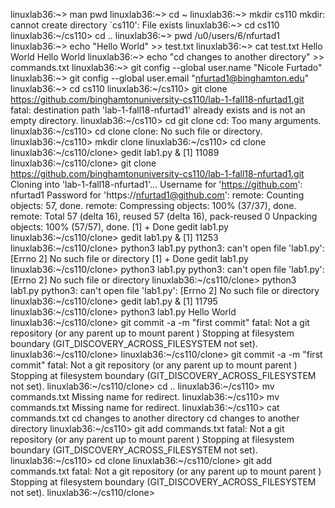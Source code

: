 linuxlab36:~> man pwd
linuxlab36:~> cd ~
linuxlab36:~> mkdir cs110
mkdir: cannot create directory `cs110': File exists
linuxlab36:~> cd cs110
linuxlab36:~/cs110> cd ..
linuxlab36:~> pwd
/u0/users/6/nfurtad1
linuxlab36:~> echo "Hello World" >> test.txt
linuxlab36:~> cat test.txt
Hello World
Hello World
linuxlab36:~> echo "cd changes to another directory" >> commands.txt
linuxlab36:~> git config --global user.name "Nicole Furtado"
linuxlab36:~> git config --global user.email "nfurtad1@binghamton.edu"
linuxlab36:~> cd cs110
linuxlab36:~/cs110> git clone https://github.com/binghamtonuniversity-cs110/lab-1-fall18-nfurtad1.git
fatal: destination path 'lab-1-fall18-nfurtad1' already exists and is not an empty directory.
linuxlab36:~/cs110> cd git clone 
cd: Too many arguments.
linuxlab36:~/cs110> cd clone
clone: No such file or directory.
linuxlab36:~/cs110> mkdir clone 
linuxlab36:~/cs110> cd clone
linuxlab36:~/cs110/clone> gedit lab1.py &
[1] 11089
linuxlab36:~/cs110/clone> git clone https://github.com/binghamtonuniversity-cs110/lab-1-fall18-nfurtad1.git
Cloning into 'lab-1-fall18-nfurtad1'...
Username for 'https://github.com': nfurtad1
Password for 'https://nfurtad1@github.com': 
remote: Counting objects: 57, done.
remote: Compressing objects: 100% (37/37), done.
remote: Total 57 (delta 16), reused 57 (delta 16), pack-reused 0
Unpacking objects: 100% (57/57), done.
[1]  + Done                          gedit lab1.py
linuxlab36:~/cs110/clone> gedit lab1.py &
[1] 11253
linuxlab36:~/cs110/clone> python3 lab1.py
python3: can't open file 'lab1.py': [Errno 2] No such file or directory
[1]  + Done                          gedit lab1.py
linuxlab36:~/cs110/clone> python3 lab1.py
python3: can't open file 'lab1.py': [Errno 2] No such file or directory
linuxlab36:~/cs110/clone> python3 lab1.py
python3: can't open file 'lab1.py': [Errno 2] No such file or directory
linuxlab36:~/cs110/clone> gedit lab1.py &
[1] 11795
linuxlab36:~/cs110/clone> python3 lab1.py
Hello World
linuxlab36:~/cs110/clone> git commit -a -m "first commit"
fatal: Not a git repository (or any parent up to mount parent )
Stopping at filesystem boundary (GIT_DISCOVERY_ACROSS_FILESYSTEM not set).
linuxlab36:~/cs110/clone> 
linuxlab36:~/cs110/clone> git commit -a -m "first commit"
fatal: Not a git repository (or any parent up to mount parent )
Stopping at filesystem boundary (GIT_DISCOVERY_ACROSS_FILESYSTEM not set).
linuxlab36:~/cs110/clone> cd ..
linuxlab36:~/cs110> mv commands.txt <repo folder>
Missing name for redirect.
linuxlab36:~/cs110> mv commands.txt <repo cs110>
Missing name for redirect.
linuxlab36:~/cs110> cat commands.txt
cd changes to another directory
cd changes to another directory
linuxlab36:~/cs110> git add commands.txt
fatal: Not a git repository (or any parent up to mount parent )
Stopping at filesystem boundary (GIT_DISCOVERY_ACROSS_FILESYSTEM not set).
linuxlab36:~/cs110> cd clone
linuxlab36:~/cs110/clone> git add commands.txt
fatal: Not a git repository (or any parent up to mount parent )
Stopping at filesystem boundary (GIT_DISCOVERY_ACROSS_FILESYSTEM not set).
linuxlab36:~/cs110/clone> 

